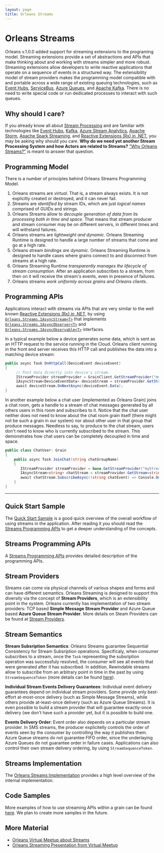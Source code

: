 ```yaml
---
layout: page
title: Orleans Streams
---
```


# Orleans Streams

Orleans v.1.0.0 added support for streaming extensions to the programing model. Streaming extensions provide a set of abstractions and APIs that make thinking about and working with streams simpler and more robust. Streaming extensions allow developers to write reactive applications that operate on a sequence of events in a structured way. The extensibility model of stream providers makes the programming model compatible with and portable across a wide range of existing queuing technologies, such as [Event Hubs](http://azure.microsoft.com/en-us/services/event-hubs/), [ServiceBus](http://azure.microsoft.com/en-us/services/service-bus/), [Azure Queues](http://azure.microsoft.com/en-us/documentation/articles/storage-dotnet-how-to-use-queues/), and [Apache Kafka](http://kafka.apache.org/). There is no need to write special code or run dedicated processes to interact with such queues.

## Why should I care?

If you already know all about [Stream Processing](https://confluentinc.wordpress.com/2015/01/29/making-sense-of-stream-processing/) and are familiar with technologies like [Event Hubs](http://azure.microsoft.com/en-us/services/event-hubs/), [Kafka](http://kafka.apache.org/), [Azure Stream Analytics](http://azure.microsoft.com/en-us/services/stream-analytics/), [Apache Storm](https://storm.apache.org/), [Apache Spark Streaming](https://spark.apache.org/streaming/), and [Reactive Extensions (Rx) in .NET](https://msdn.microsoft.com/en-us/data/gg577609.aspx), you may be asking why should you care. **Why do we need yet another Stream Processing System and how Actors are related to Streams?** ["Why Orleans Streams?"](streams_why.md) is meant to answer that question.


## Programming Model

There is a number of principles behind Orleans Streams Programming Model.

1. Orleans streams are *virtual*. That is, a stream always exists. It is not explicitly created or destroyed, and it can never fail.
2. Streams are *identified by* stream IDs, which are just *logical names* comprised of GUIDs and strings.
3. Orleans Streams allow to *decouple generation of data from its processing both in time and space*. That means that stream producer and stream consumer may be on different servers, in different times and will withstand failures.
3. Orleans streams are *lightweight and dynamic*. Orleans Streaming Runtime is designed to handle a large number of streams that come and go at a high rate.
4. Orleans stream *bindings are dynamic*. Orleans Streaming Runtime is designed to handle cases where grains connect to and disconnect from streams at a high rate.
5. Orleans Streaming Runtime *transparently manages the lifecycle of stream consumption*. After an application subscribes to a stream, from then on it will receive the stream's events, even in presence of failures.
6. Orleans streams *work uniformly across grains and Orleans clients*.


## Programming APIs

Applications interact with streams via APIs that are very similar to the well known [Reactive Extensions (Rx) in .NET](https://msdn.microsoft.com/en-us/data/gg577609.aspx), by using [`Orleans.Streams.IAsyncStream<T>`](https://github.com/dotnet/orleans/blob/master/src/Orleans/Streams/Core/IAsyncStream.cs) that implements  
[`Orleans.Streams.IAsyncObserver<T>`](https://github.com/dotnet/orleans/blob/master/src/Orleans/Streams/Core/IAsyncObserver.cs) and
[`Orleans.Streams.IAsyncObservable<T>`](https://github.com/dotnet/orleans/blob/master/src/Orleans/Streams/Core/IAsyncObservable.cs) interfaces.

In a typical example below a device generates some data, which is sent as an HTTP request to the service running in the Cloud. Orleans client running in the front end server receives this HTTP call and publishes the data into a matching device stream:

``` csharp
public async Task OnHttpCall(DeviceEvent deviceEvent)
{
     // Post data directly into device's stream.
     IStreamProvider streamProvider = GrainClient.GetStreamProvider("myStreamProvider");
     IAsyncStream<DeviceEventData> deviceStream = streamProvider.GetStream<DeviceEventData>(deviceEvent.DeviceId);
     await deviceStream.OnNextAsync(deviceEvent.Data);
}
```

In another example below a chat user (implemented as Orleans Grain) joins a chat room, gets a handle to a stream of chat messages generated by all others users in this room and subscribes to it. Notice that the chat user neither does not need to know about the chat room grain itself (there might not be such a grain in our system) nor about other user in that group that produce messages. Needless to say, to produce to the chat stream, users don't need to know who is currently subscribed to the stream. This demonstrates how chat users can be completely decoupled in time and space.

``` csharp
public class ChatUser: Grain
{
    public async Task JoinChat(string chatGroupName)
    {
       IStreamProvider streamProvider = base.GetStreamProvider("myStreamProvider");
       IAsyncStream<string> chatStream = streamProvider.GetStream<string>(chatGroupName);
       await chatStream.SubscribeAsync((string chatEvent) => Console.Out.Write(chatEvent));
    }
}
```

-----------------------------------

## Quick Start Sample

The [Quick Start Sample](streams_quick_start.md) is a good quick overview of the overall workflow of using streams in the application.
After reading it you should read the [Streams Programming APIs](streams_programming_APIs.md) to get a deeper understanding of the concepts.

## Streams Programming APIs

A [Streams Programming APIs](streams_programming_APIs.md) provides detailed description of the programming APIs.

## Stream Providers

Streams can come via physical channels of various shapes and forms and can have different semantics. Orleans Streaming is designed to support this diversity via the concept of **Stream Providers**, which is an extensibility point in the system. Orleans currently has implementation of two stream providers: TCP based **Simple Message Stream Provider** and Azure Queue based **Azure Queue Stream Provider**.
More details on Steam Providers can be found at [Stream Providers](stream_providers.md).


## Stream Semantics

**Stream Subsription Semantics**:
Orleans Streams guarantee Sequential Consistency for Stream Subsription operations. Specificaly, when consumer subscribes to a stream, once the `Task` representing the subsription operation was successfuly resolved, the consumer will see all events that were generated after it has subscribed. In addition, Rewindable streams allow to subscribe from an arbitrary point in time in the past by using `StreamSequenceToken` (more details can be found [here](stream_providers.md)).

**Individual Stream Events Delivery Guarantees**:
Individual event delivery guarantees depend on individual stream providers. Some provide only best-effort at-most-once delivery (such as Simple Message Streams), while others provide at-least-once delivery (such as Azure Queue Streams). It is even possible to build a stream provider that will guarantee exactly-once delivery (we don't have such a provider yet, but it is possible to build one.

**Events Delivery Order**:
Event order also depends on a particular stream provider. In SMS streams, the producer explicitelly controls the order of events seen by the consumer by controlling the way it publishes them. Azure Queue streams do not guarantee FIFO order, since the underlaying Azure Queues do not guarantee order in failure cases. Applications can also control their own stream delivery ordering, by using `StreamSequenceToken`.

## Streams Implementation

The [Orleans Streams Implementation](../implementation/streams_implementation.md) provides a high level overview of the internal implementation.

## Code Samples

More examples of how to use streaming APIs within a grain can be found [here](https://github.com/dotnet/orleans/blob/master/test/TestGrains/SampleStreamingGrain.cs). We plan to create more samples in the future.


## More Material

* [Orleans Virtual Meetup about Streams](https://plus.google.com/events/crdjm977pqubv81lgdhqruoqal4)
* [Orleans Streaming Presentation from Virtual Meetup](http://dotnet.github.io/orleans/Presentations/Orleans%20Streaming%20-%20Virtual%20meetup%20-%205-22-2015.pptx)
